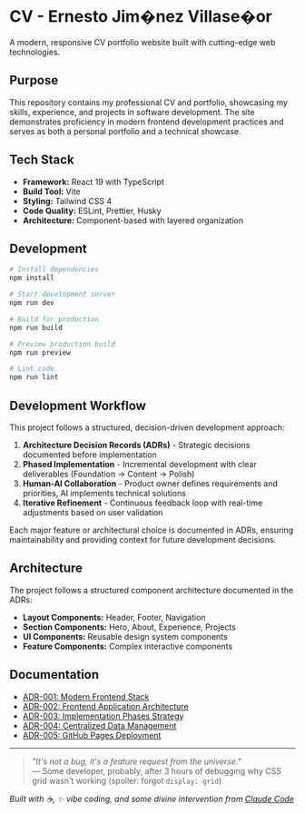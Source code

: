 # CV - Ernesto Jim�nez Villase�or

A modern, responsive CV portfolio website built with cutting-edge web technologies.

## Purpose

This repository contains my professional CV and portfolio, showcasing my skills, experience, and projects in software development. The site demonstrates proficiency in modern frontend development practices and serves as both a personal portfolio and a technical showcase.

## Tech Stack

- **Framework:** React 19 with TypeScript
- **Build Tool:** Vite
- **Styling:** Tailwind CSS 4
- **Code Quality:** ESLint, Prettier, Husky
- **Architecture:** Component-based with layered organization

## Development

```bash
# Install dependencies
npm install

# Start development server
npm run dev

# Build for production
npm run build

# Preview production build
npm run preview

# Lint code
npm run lint
```

## Development Workflow

This project follows a structured, decision-driven development approach:

1. **Architecture Decision Records (ADRs)** - Strategic decisions documented before implementation
2. **Phased Implementation** - Incremental development with clear deliverables (Foundation → Content → Polish)
3. **Human-AI Collaboration** - Product owner defines requirements and priorities, AI implements technical solutions
4. **Iterative Refinement** - Continuous feedback loop with real-time adjustments based on user validation

Each major feature or architectural choice is documented in ADRs, ensuring maintainability and providing context for future development decisions.

## Architecture

The project follows a structured component architecture documented in the ADRs:

- **Layout Components:** Header, Footer, Navigation
- **Section Components:** Hero, About, Experience, Projects
- **UI Components:** Reusable design system components
- **Feature Components:** Complex interactive components

## Documentation

- [ADR-001: Modern Frontend Stack](./docs/ADR-001-modern-frontend-stack.md)
- [ADR-002: Frontend Application Architecture](./docs/ADR-002-frontend-application-architecture.md)
- [ADR-003: Implementation Phases Strategy](./docs/ADR-003-implementation-phases.md)
- [ADR-004: Centralized Data Management](./docs/ADR-004-centralized-data-management.md)
- [ADR-005: GitHub Pages Deployment](./docs/ADR-005-github-pages-deployment.md)

---

> _"It's not a bug, it's a feature request from the universe."_  
> — Some developer, probably, after 3 hours of debugging why CSS grid wasn't working (spoiler: forgot `display: grid`)

_Built with ☕, ✨ vibe coding, and some divine intervention from [Claude Code](https://claude.ai/code)_
